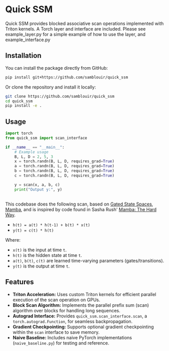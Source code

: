 # Quick SSM

Quick SSM provides blocked associative scan operations implemented with Triton kernels.
A Torch layer and interface are included.
Please see example_layer.py for a simple example of how to use the layer, and example_interface.py

## Installation

You can install the package directly from GitHub:

```bash
pip install git+https://github.com/samblouir/quick_ssm
```

Or clone the repository and install it locally:

```bash
git clone https://github.com/samblouir/quick_ssm
cd quick_ssm
pip install -e .
```

## Usage

```python
import torch
from quick_ssm import scan_interface

if __name__ == "__main__":
	# Example usage
	B, L, D = 2, 5, 3
	x = torch.randn(B, L, D, requires_grad=True)
	a = torch.randn(B, L, D, requires_grad=True)
	b = torch.randn(B, L, D, requires_grad=True)
	c = torch.randn(B, L, D, requires_grad=True)

	y = scan(x, a, b, c)
	print("Output y:", y)
```

## 

This codebase does the following scan, based on [Gated State Spaces](https://arxiv.org/abs/2206.13947), [Mamba](https://arxiv.org/abs/2312.00752), and is inspired by code found in Sasha Rush' [Mamba: The Hard Way](https://srush.github.io/annotated-mamba/hard.html).

* `h(t) = a(t) * h(t-1) + b(t) * x(t)`
* `y(t) = c(t) * h(t)`

Where:
* `x(t)` is the input at time `t`.
* `h(t)` is the hidden state at time `t`.
* `a(t)`, `b(t)`, `c(t)` are learned time-varying parameters (gates/transitions).
* `y(t)` is the output at time `t`.

## Features

* **Triton Acceleration:** Uses custom Triton kernels for efficient parallel execution of the scan operation on GPUs.
* **Block Scan Algorithm:** Implements the parallel prefix sum (scan) algorithm over blocks for handling long sequences.
* **Autograd Interface:** Provides `quick_ssm.scan_interface.scan`, a `torch.autograd.Function`, for seamless backpropagation.
* **Gradient Checkpointing:** Supports optional gradient checkpointing within the `scan` interface to save memory.
* **Naive Baseline:** Includes naive PyTorch implementations (`naive_baseline.py`) for testing and reference.
